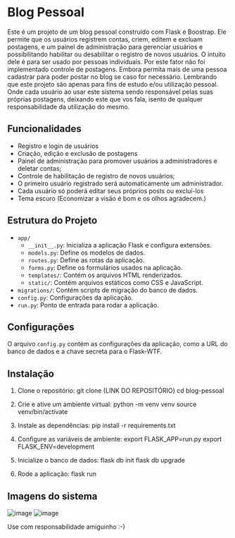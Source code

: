 # Blog Pessoal

Este é um projeto de um blog pessoal construído com Flask e Boostrap.
Ele permite que os usuários registrem contas, criem, editem e excluam postagens, e um painel de administração para gerenciar usuários e possibilitando habilitar ou desabilitar o registro de novos usuários. 
O intuito dele é para ser usado por pessoas individuais. Por este fator não foi implementado controle de postagens. Embora permita mais de uma pessoa cadastrar para poder postar no blog se caso for necessário.
Lembrando que este projeto são apenas para fins de estudo e/ou utilização pessoal. Onde cada usuário ao usar este sistema sendo responsável pelas suas próprias postagens, deixando este que vos fala, isento de qualquer responsabilidade da utilização do mesmo.

## Funcionalidades

- Registro e login de usuários
- Criação, edição e exclusão de postagens
- Painel de administração para promover usuários a administradores e deletar contas;
- Controle de habilitação de registro de novos usuários;
- O primeiro usuário registrado será automaticamente um administrador.
- Cada usuário só poderá editar seus próprios posts ou excluí-los
- Tema escuro (Economizar a visão é bom e os olhos agradecem.)

## Estrutura do Projeto

- `app/`
  - `__init__.py`: Inicializa a aplicação Flask e configura extensões.
  - `models.py`: Define os modelos de dados.
  - `routes.py`: Define as rotas da aplicação.
  - `forms.py`: Define os formulários usados na aplicação.
  - `templates/`: Contém os arquivos HTML renderizados.
  - `static/`: Contém arquivos estáticos como CSS e JavaScript.
- `migrations/`: Contém scripts de migração do banco de dados.
- `config.py`: Configurações da aplicação.
- `run.py`: Ponto de entrada para rodar a aplicação.

## Configurações

O arquivo `config.py` contém as configurações da aplicação, como a URL do banco de dados e a chave secreta para o Flask-WTF.

## Instalação

1. Clone o repositório:
   git clone (LINK DO REPOSITÓRIO)
   cd blog-pessoal

2. Crie e ative um ambiente virtual:
    python -m venv venv
    source venv/bin/activate

3. Instale as dependências:
    pip install -r requirements.txt

4. Configure as variáveis de ambiente:
    export FLASK_APP=run.py
    export FLASK_ENV=development

5. Inicialize o banco de dados:
    flask db init
    flask db upgrade

6. Rode a aplicação:
    flask run

## Imagens do sistema
![image](https://github.com/user-attachments/assets/a5807abc-b0c3-4a36-9c9d-91744b72283d)
![image](https://github.com/user-attachments/assets/f22a8196-b9a1-47b8-bc5b-542c527a61b1)


   


Use com responsabilidade amiguinho :-)
